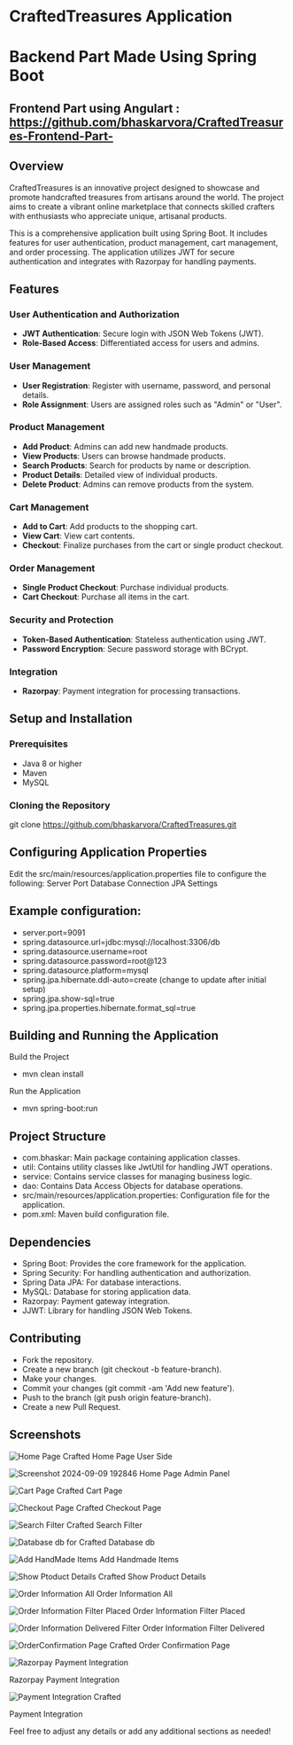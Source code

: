 # CraftedTreasures  Application
# Backend Part Made Using Spring Boot 

## Frontend Part using Angulart : https://github.com/bhaskarvora/CraftedTreasures-Frontend-Part-

## Overview

CraftedTreasures is an innovative project designed to showcase and promote handcrafted treasures from artisans around the world. The project aims to create a vibrant online marketplace that connects skilled crafters with enthusiasts who appreciate unique, artisanal products.

This is a comprehensive application built using Spring Boot. It includes features for user authentication, product management, cart management, and order processing. The application utilizes JWT for secure authentication and integrates with Razorpay for handling payments.

## Features

### User Authentication and Authorization
- **JWT Authentication**: Secure login with JSON Web Tokens (JWT).
- **Role-Based Access**: Differentiated access for users and admins.

### User Management
- **User Registration**: Register with username, password, and personal details.
- **Role Assignment**: Users are assigned roles such as "Admin" or "User".

### Product Management
- **Add Product**: Admins can add new handmade products.
- **View Products**: Users can browse handmade products.
- **Search Products**: Search for products by name or description.
- **Product Details**: Detailed view of individual products.
- **Delete Product**: Admins can remove products from the system.

### Cart Management
- **Add to Cart**: Add products to the shopping cart.
- **View Cart**: View cart contents.
- **Checkout**: Finalize purchases from the cart or single product checkout.

### Order Management
- **Single Product Checkout**: Purchase individual products.
- **Cart Checkout**: Purchase all items in the cart.

### Security and Protection
- **Token-Based Authentication**: Stateless authentication using JWT.
- **Password Encryption**: Secure password storage with BCrypt.

### Integration
- **Razorpay**: Payment integration for processing transactions.

## Setup and Installation

### Prerequisites
- Java 8 or higher
- Maven
- MySQL

### Cloning the Repository

git clone https://github.com/bhaskarvora/CraftedTreasures.git


## Configuring Application Properties
Edit the src/main/resources/application.properties file to configure the following:
Server Port
Database Connection
JPA Settings
## Example configuration:


- server.port=9091
- spring.datasource.url=jdbc:mysql://localhost:3306/db
- spring.datasource.username=root
- spring.datasource.password=root@123
- spring.datasource.platform=mysql
- spring.jpa.hibernate.ddl-auto=create (change to update after initial setup)
- spring.jpa.show-sql=true
- spring.jpa.properties.hibernate.format_sql=true



## Building and Running the Application
Build the Project

- mvn clean install
  
Run the Application

- mvn spring-boot:run


## Project Structure
- com.bhaskar: Main package containing application classes.
- util: Contains utility classes like JwtUtil for handling JWT operations.
- service: Contains service classes for managing business logic.
- dao: Contains Data Access Objects for database operations.
- src/main/resources/application.properties: Configuration file for the application.
- pom.xml: Maven build configuration file.

## Dependencies
- Spring Boot: Provides the core framework for the application.
- Spring Security: For handling authentication and authorization.
- Spring Data JPA: For database interactions.
- MySQL: Database for storing application data.
- Razorpay: Payment gateway integration.
- JJWT: Library for handling JSON Web Tokens.

## Contributing
- Fork the repository.
- Create a new branch (git checkout -b feature-branch).
- Make your changes.
- Commit your changes (git commit -am 'Add new feature').
- Push to the branch (git push origin feature-branch).
- Create a new Pull Request.

## Screenshots

![Home Page Crafted](https://github.com/user-attachments/assets/c8cef9fa-c762-4a69-9747-4781c6f81d87)
Home Page User Side

![Screenshot 2024-09-09 192846](https://github.com/user-attachments/assets/1e9100be-121f-41aa-9f80-17ce871c83d2)
Home Page Admin Panel

![Cart Page Crafted](https://github.com/user-attachments/assets/7a6062da-16f2-4378-9757-e9ac737ad62f)
Cart Page 

![Checkout Page Crafted](https://github.com/user-attachments/assets/b557b42b-ee5e-40b5-b6f4-3a63c9087c91)
Checkout Page 

![Search Filter Crafted](https://github.com/user-attachments/assets/b8f6e8d4-7a42-438b-a7c6-5b40ec61b467)
Search Filter 

![Database db for Crafted ](https://github.com/user-attachments/assets/6516f044-4474-4c18-b561-429e4dde6353)
Database db

![Add HandMade Items](https://github.com/user-attachments/assets/1dce92bc-37e4-4218-9ce9-e0b3020b79ae)
Add Handmade Items 

![Show Ptoduct Details Crafted](https://github.com/user-attachments/assets/8fd38dd8-7a1a-4f9c-b117-ec6c65281b90)
Show Product Details 


![Order Information All](https://github.com/user-attachments/assets/43548b3e-75fe-4994-8ace-21db6670a315)
Order Information All

![Order Information Filter Placed](https://github.com/user-attachments/assets/1f8f8b61-21f2-43f6-9f7a-828955687fef)
Order Information Filter Placed 

![Order Information  Delivered Filter](https://github.com/user-attachments/assets/6cf29e1c-e4d2-43fb-b228-264f048c9e47)
Order Information Filter Delivered

![OrderConfirmation Page Crafted](https://github.com/user-attachments/assets/a1a7b1da-9f87-4df6-962f-699ffdc343c5)
Order Confirmation Page 

![Razorpay Payment Integration](https://github.com/user-attachments/assets/179d8775-48b6-400f-ad9a-6b568c2281b0)

Razorpay Payment Integration

![Payment Integration Crafted](https://github.com/user-attachments/assets/90f95d99-ff8a-4a59-8268-8719e055e4dd)

Payment Integration



Feel free to adjust any details or add any additional sections as needed!

